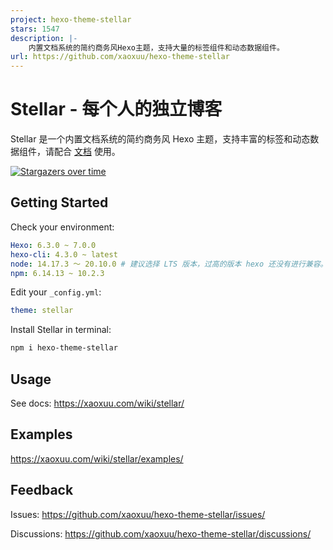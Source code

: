 ```yaml
---
project: hexo-theme-stellar
stars: 1547
description: |-
    内置文档系统的简约商务风Hexo主题，支持大量的标签组件和动态数据组件。
url: https://github.com/xaoxuu/hexo-theme-stellar
---
```


# Stellar - 每个人的独立博客

Stellar 是一个内置文档系统的简约商务风 Hexo 主题，支持丰富的标签和动态数据组件，请配合 [文档](https://xaoxuu.com/wiki/stellar/) 使用。

[![Stargazers over time](https://starchart.cc/xaoxuu/hexo-theme-stellar.svg)](https://starchart.cc/xaoxuu/hexo-theme-stellar)


## Getting Started

Check your environment:

```yaml
Hexo: 6.3.0 ~ 7.0.0
hexo-cli: 4.3.0 ~ latest
node: 14.17.3 ～ 20.10.0 # 建议选择 LTS 版本，过高的版本 hexo 还没有进行兼容。
npm: 6.14.13 ~ 10.2.3
```

Edit your `_config.yml`:

```yaml
theme: stellar
```

Install Stellar in terminal:

```bash
npm i hexo-theme-stellar
```

## Usage

See docs: https://xaoxuu.com/wiki/stellar/

## Examples

https://xaoxuu.com/wiki/stellar/examples/

## Feedback

Issues: https://github.com/xaoxuu/hexo-theme-stellar/issues/

Discussions: https://github.com/xaoxuu/hexo-theme-stellar/discussions/


